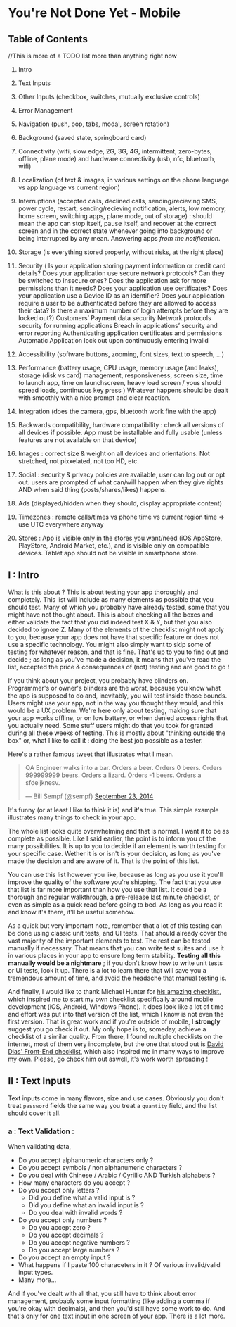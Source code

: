 # You're Not Done Yet - Mobile

## Table of Contents

//This is more of a TODO list more than anything right now
1. Intro
2. Text Inputs
3. Other Inputs (checkbox, switches, mutually exclusive controls)
3. Error Management
4. Navigation (push, pop, tabs, modal, screen rotation)
8. Background (saved state, springboard card)
5. Connectivity (wifi, slow edge, 2G, 3G, 4G, intermittent, zero-bytes, offline, plane mode) and hardware connectivity (usb, nfc, bluetooth, wifi)
6. Localization (of text & images, in various settings on the phone language vs app language vs current region)
7. Interruptions (accepted calls, declined calls, sending/recieving SMS, power cycle, restart, sending/recieving notification, alerts, low memory, home screen, switching apps, plane mode, out of storage) : should mean the app can stop itself, pause itself, and recover at the correct screen and in the correct state whenever going into background or being interrupted by any mean. Answering apps *from the notification*.
9. Storage (is everything stored properly, without risks, at the right place)
10. Security (
      Is your application storing payment information or credit card details?
      Does your application use secure network protocols?
      Can they be switched to insecure ones?
      Does the application ask for more permissions than it needs?
      Does your application use certificates?
      Does your application use a Device ID as an identifier?
      Does your application require a user to be authenticated before they are allowed to access their data?
      Is there a maximum number of login attempts before they are locked out?)
      Customers’ Payment data security
      Network protocols security for running applications
      Breach in applications’ security and error reporting
      Authenticating application certificates and permissions
      Automatic Application lock out upon continuously entering invalid

11. Accessibility (software buttons, zooming, font sizes, text to speech, ...)
12. Performance (battery usage, CPU usage, memory usage (and leaks), storage (disk vs card) management, responsiveness, screen size, time to launch app, time on launchscreen, heavy load screen / yous should spread loads, continuous key press ) Whatever happens should be dealt with smoothly with a nice prompt and clear reaction.
13. Integration (does the camera, gps, bluetooth work fine with the app)
14. Backwards compatibility, hardware compatibility : check all versions of all devices if possible. App must be installable and fully usable (unless features are not available on that device)
15. Images : correct size & weight on all devices and orientations. Not stretched, not pixxelated, not too HD, etc.
16. Social : security & privacy policies are available, user can log out or opt out. users are prompted of what can/will happen when they give rights AND when said thing (posts/shares/likes) happens.
17. Ads (displayed/hidden when they should, display appropriate content)
18. Timezones : remote calls/times vs phone time vs current region time => use UTC everywhere anyway
19. Stores : App is visible only in the stores you want/need (iOS AppStore, PlayStore, Android Market, etc.), and is visible only on compatible devices. Tablet app should not be visible in smartphone store.



## I : Intro

What is this about ? This is about testing your app thoroughly and completely. This list will include as many elements as possible that you should test. Many of which you probably have already tested, some that you might have not thought about. This is about checking all the boxes and either validate the fact that you did indeed test X & Y, but that you also decided to ignore Z. Many of the elements of the checklist might not apply to you, because your app does not have that specific feature or does not use a specific technology. You might also simply want to skip some of testing for whatever reason, and that is fine. That's up to you to find out and decide ; as long as you've made a decision, it means that you've read the list, accepted the price & consequences of (not) testing and are good to go !

If you think about your project, you probably have blinders on. Programmer's or owner's blinders are the worst, because you know what the app is supposed to do and, inevitably, you will test inside those bounds. Users might use your app, not in the way you thought they would, and this would be a UX problem. We're here only about testing, making sure that your app works offline, or on low battery, or when denied access rights that you actually need. Some stuff users might do that you took for granted during all these weeks of testing. This is mostly about "thinking outside the box" or, what I like to call it : doing the best job possible as a tester.

Here's a rather famous tweet that illustrates what I mean.

<blockquote class="twitter-tweet" data-lang="en"><p lang="nl" dir="ltr">QA Engineer walks into a bar. Orders a beer. Orders 0 beers. Orders 999999999 beers. Orders a lizard. Orders -1 beers. Orders a sfdeljknesv.</p>&mdash; Bill Sempf (@sempf) <a href="https://twitter.com/sempf/status/514473420277694465?ref_src=twsrc%5Etfw">September 23, 2014</a></blockquote>

It's funny (or at least I like to think it is) and it's true. This simple example illustrates many things to check in your app.

The whole list looks quite overwhelming and that is normal. I want it to be as complete as possible. Like I said earlier, the point is to inform you of the many possibilities. It is up to you to decide if an element is worth testing for your specific case. Wether it is or isn't is your decision, as long as you've made the decision and are aware of it. That is the point of this list. 

You can use this list however you like, because as long as you use it you'll improve the quality of the software you're shipping. The fact that you use that list is far more important than how you use that list. It could be a thorough and regular walkthrough, a pre-release last minute checklist, or even as simple as a quick read before going to bed. As long as you read it and know it's there, it'll be useful somehow.

As a quick but very important note, remember that a lot of this testing can be done using classic unit tests, and UI tests. That should already cover the vast majority of the important elements to test. The rest can be tested manually if necessary. That means that you can write test suites and use it in various places in your app to ensure long term stability. **Testing all this manually would be a nightmare** ; if you don't know how to write unit tests or UI tests, look it up. There is a lot to learn there that will save you a tremendous amount of time, and avoid the headache that manual testing is.

And finally, I would like to thank Michael Hunter for [his amazing checklist](http://www.thebraidytester.com/downloads/YouAreNotDoneYet.pdf "Title"), which inspired me to start my own checklist specifically around mobile development (iOS, Android, Windows Phone). It does look like a lot of time and effort was put into that version of the list, which I know is not even the first version. That is great work and if you're outside of mobile, I **strongly** suggest you go check it out. My only hope is to, someday, achieve a checklist of a similar quality. From there, I found multiple checklists on the internet, most of them very incomplete, but the one that stood out is [David Dias' Front-End checklist](https://github.com/thedaviddias/Front-End-Checklist "Title"), which also inspired me in many ways to improve my own. Please, go check him out aswell, it's work worth spreading !

## II : Text Inputs

Text inputs come in many flavors, size and use cases. Obviously you don't treat <code>password</code> fields the same way you treat a <code>quantity</code> field, and the list should cover it all.

### a : Text Validation :
When validating data, 
  - Do you accept alphanumeric characters only ?
  - Do you accept symbols / non alphanumeric characters ?
  - Do you deal with Chinese / Arabic / Cyrillic AND Turkish alphabets ?
  - How many characters do you accept ?
  - Do you accept only letters ?
    - Did you define what a valid input is ?
    - Did you define what an invalid input is ?
    - Do you deal with invalid words ?
  - Do you accept only numbers ?
    - Do you accept zero ?
    - Do you accept decimals ?
    - Do you accept negative numbers ? 
    - Do you accept large numbers ?
 - Do you accept an empty input ?
 - What happens if I paste 100 characeters in it ? Of various invalid/valid input types.
 - Many more...

And if you've dealt with all that, you still have to think about error management, probably some input formatting (like adding a comma if you're okay with decimals), and then you'd still have some work to do. And that's only for one text input in one screen of your app. There is a lot more.

